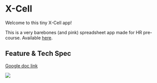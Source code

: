 # X-Cell

Welcome to this tiny X-Cell app!

This is a very barebones (and pink) spreadsheet app made for HR pre-course. Available [here](https://nameless-ravine-17823.herokuapp.com).

## Feature & Tech Spec
[Google doc link](https://docs.google.com/document/d/1ei4RVjbULNl-boutrHSabgM7OneSCZSipueQ2adxwUc/edit?usp=sharing)

![](https://68.media.tumblr.com/3158913f89f84a75ce9e9754d0b42e0d/tumblr_nxd5mq9zMW1uwrp22o1_500.gif)